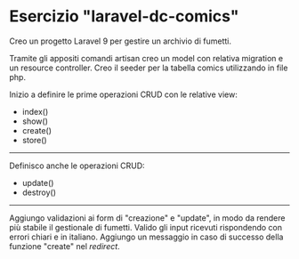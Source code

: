 # Esercizio "laravel-dc-comics"

Creo un progetto Laravel 9 per gestire un archivio di fumetti.

Tramite gli appositi comandi artisan creo un model con relativa migration e un resource controller.
Creo il seeder per la tabella comics utilizzando in file php.

Inizio a definire le prime operazioni CRUD con le relative view:
- index()
- show()
- create()
- store()

---

Definisco anche le operazioni CRUD:
- update()
- destroy()

---

Aggiungo validazioni ai form di "creazione" e "update", in modo da rendere più stabile il gestionale di fumetti.
Valido gli input ricevuti rispondendo con errori chiari e in italiano.
Aggiungo un messaggio in caso di successo della funzione "create" nel *redirect*.